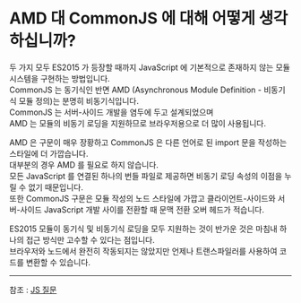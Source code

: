
# AMD 대 CommonJS 에 대해 어떻게 생각하십니까?


두 가지 모두 ES2015 가 등장할 때까지 JavaScript 에 기본적으로 존재하지 않는 모듈 시스템을 구현하는 방법입니다.  
CommonJS 는 동기식인 반면 AMD (Asynchronous Module Definition - 비동기식 모듈 정의)는 분명히 비동기식입니다.  
CommonJS 는 서버-사이드 개발을 염두에 두고 설계되었으며  
AMD 는 모듈의 비동기 로딩을 지원하므로 브라우저용으로 더 많이 사용됩니다.  

AMD 은 구문이 매우 장황하고 CommonJS 은 다른 언어로 된 import 문을 작성하는 스타일에 더 가깝습니다.  
대부분의 경우 AMD 를 필요로 하지 않습니다.  
모든 JavaScript 를 연결된 하나의 번들 파일로 제공하면 비동기 로딩 속성의 이점을 누릴 수 없기 때문입니다.  
또한 CommonJS 구문은 모듈 작성의 노드 스타일에 가깝고 클라이언트-사이드와 서버-사이드 JavaScript 개발 사이를 전환할 때 문맥 전환 오버 헤드가 적습니다.  

ES2015 모듈이 동기식 및 비동기식 로딩을 모두 지원하는 것이 반가운 것은 마침내 하나의 접근 방식만 고수할 수 있다는 점입니다.  
브라우저와 노드에서 완전히 작동되지는 않았지만 언제나 트랜스파일러를 사용하여 코드를 변환할 수 있습니다.  

---
참조 : [JS 질문](https://github.com/yangshun/front-end-interview-handbook/blob/master/Translations/Korean/questions/javascript-questions.md)
